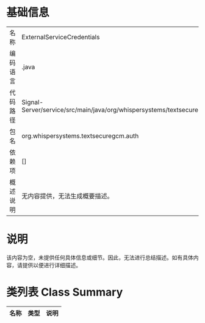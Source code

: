 # 基础信息

|      |      |
|------|------|
| 名称 | ExternalServiceCredentials |
| 编码语言 | .java |
| 代码路径 | Signal-Server/service/src/main/java/org/whispersystems/textsecuregcm/auth/ExternalServiceCredentials.java |
| 包名 | org.whispersystems.textsecuregcm.auth |
| 依赖项 | [] |
| 概述说明 | 无内容提供，无法生成概要描述。 |

# 说明

该内容为空，未提供任何具体信息或细节。因此，无法进行总结描述。如有具体内容，请提供以便进行详细描述。

# 类列表 Class Summary

| 名称   | 类型  | 说明 |
|-------|------|-------------|




